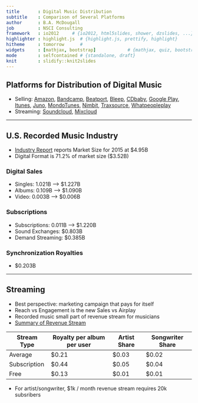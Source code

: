 ```yaml
---
title       : Digital Music Distribution
subtitle    : Comparison of Several Platforms
author      : B.A. McDougall
job         : NSCI Consulting
framework   : io2012     # {io2012, html5slides, shower, dzslides, ...}
highlighter : highlight.js  # {highlight.js, prettify, highlight}
hitheme     : tomorrow      # 
widgets     : [mathjax, bootstrap]            # {mathjax, quiz, bootstrap}
mode        : selfcontained # {standalone, draft}
knit        : slidify::knit2slides
---
```


## Platforms for Distribution of Digital Music
* Selling: [Amazon](https://www.amazon.com/gp/help/customer/display.html?nodeId=14061761),
  [Bandcamp](https://bandcamp.com/fair_trade_music_policy),
  [Beatport](https://about.beatport.com/contact-us/),
  [Bleep](https://bleep.com/faqs),
  [CDbaby](https://members.cdbaby.com/sell-music),
  [Google Play](play.google.com/artists),
  [Itunes](https://www.apple.com/itunes/working-itunes/sell-content/music-faq.html),
  [Juno](https://lms.juno.co.uk/lms/login.php),
  [MondoTunes](http://www.mondotunes.com/sell-your-music),
  [Nimbit](http://www.nimbit.com/),
  [Traxsource](http://support.traxsource.com/article/how-can-i-sell-my-music-on-traxsource),
  [Whatpeopleplay](https://www.whatpeopleplay.com)
* Streaming:   [Soundcloud](https://on.soundcloud.com/about), 
  [Mixcloud](https://www.mixcloud.com/about/)

---

## U.S. Recorded Music Industry
* [Industry Report](https://www.riaa.com/reports/riaa-2015-year-end-sales-shipments-data-report-riaa/)
  reports Market Size for 2015 at $4.95B
* Digital Format is 71.2% of market size ($3.52B)

### Digital Sales
* Singles: 1.021B --> $1.227B
* Albums: 0.109B --> $1.090B
* Video: 0.003B --> $0.006B

### Subscriptions
* Subscriptions:  0.011B --> $1.220B
* Sound Exchanges:  $0.803B
* Demand Streaming:  $0.385B

### Synchronization Royalties
* $0.203B


---

## Streaming
* Best perspective: marketing campaign that pays for itself
* Reach vs Engagement is the new Sales vs Airplay
* Recorded music small part of revenue stream for musicians
* [Summary of Revenue Stream](https://musicindustryblog.wordpress.com/2016/04/26/after-the-album-how-playlists-are-re-defining-listening/)

Stream Type | Royalty per album per user | Artist Share | Songwriter Share
------------|-------------------|--------------|----------------
Average     | $0.21 | $0.03 | $0.02
Subscription| $0.44 | $0.05 | $0.04
Free        | $0.13 | $0.01 | $0.01

* For artist/songwriter, $1k / month revenue stream requires 20k subsribers
